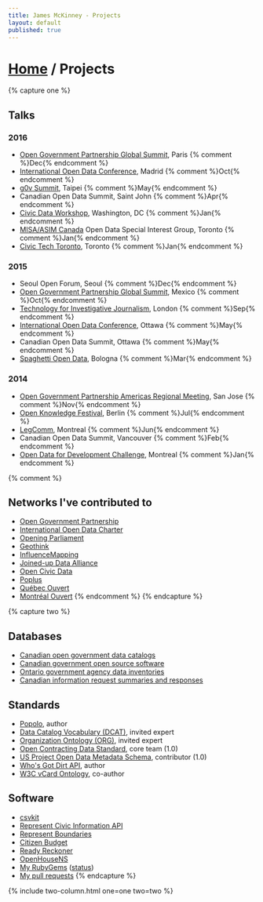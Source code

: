 ```yaml
---
title: James McKinney - Projects
layout: default
published: true
---
```


# [Home](/) / Projects

{% capture one %}
## Talks

### 2016

* [Open Government Partnership Global Summit](https://en.ogpsummit.org/), Paris {% comment %}Dec{% endcomment %}
* [International Open Data Conference](https://internationalopendataconfer2016.sched.com/), Madrid {% comment %}Oct{% endcomment %}
* [g0v Summit](http://summit.g0v.tw/2016/), Taipei {% comment %}May{% endcomment %}
* Canadian Open Data Summit, Saint John {% comment %}Apr{% endcomment %}
* [Civic Data Workshop](https://www.youtube.com/watch?v=-OrOqTKZ7mQ), Washington, DC {% comment %}Jan{% endcomment %}
* [MISA/ASIM Canada](http://www.misa-asim.ca/) Open Data Special Interest Group, Toronto {% comment %}Jan{% endcomment %}
* [Civic Tech Toronto](http://civictech.ca/2016/01/20/hacknight-25-jan-19/), Toronto {% comment %}Jan{% endcomment %}

### 2015

* Seoul Open Forum, Seoul {% comment %}Dec{% endcomment %}
* [Open Government Partnership Global Summit](https://ogpsummit2015.sched.com/), Mexico {% comment %}Oct{% endcomment %}
* [Technology for Investigative Journalism](http://www.influencemapping.org/workshop/), London {% comment %}Sep{% endcomment %}
* [International Open Data Conference](https://internationalopendataconfer2015.sched.com/), Ottawa {% comment %}May{% endcomment %}
* Canadian Open Data Summit, Ottawa {% comment %}May{% endcomment %}
* [Spaghetti Open Data](http://www.spaghettiopendata.org/page/benvenut-sod15), Bologna {% comment %}Mar{% endcomment %}

### 2014

* [Open Government Partnership Americas Regional Meeting](https://www.opengovpartnership.org/get-involved/americas-regional-meeting), San Jose {% comment %}Nov{% endcomment %}
* [Open Knowledge Festival](http://2014.okfestival.org/), Berlin {% comment %}Jul{% endcomment %}
* [LegComm](http://www.sliq.com/legcomm2014.html), Montreal {% comment %}Jun{% endcomment %}
* Canadian Open Data Summit, Vancouver {% comment %}Feb{% endcomment %}
* [Open Data for Development Challenge](http://open-dev-ouvert.ca/), Montreal {% comment %}Jan{% endcomment %}

{% comment %}
## Networks I've contributed to

* [Open Government Partnership](https://www.opengovpartnership.org/)
* [International Open Data Charter](http://opendatacharter.net/)
* [Opening Parliament](https://openingparliament.org/)
* [Geothink](http://geothink.ca/)
* [InfluenceMapping](http://www.influencemapping.org/)
* [Joined-up Data Alliance](http://juds.joinedupdata.org/)
* [Open Civic Data](http://docs.opencivicdata.org/)
* [Poplus](http://poplus.org/)
* [Québec Ouvert](http://www.quebecouvert.org/)
* [Montréal Ouvert](http://montrealouvert.net/)
{% endcomment %}
{% endcapture %}

{% capture two %}
## Databases

* [Canadian open government data catalogs](https://github.com/jpmckinney/open_data_canada)
* [Canadian government open source software](https://github.com/jpmckinney/open_source_canada)
* [Ontario government agency data inventories](https://github.com/jpmckinney/ontario_agency_data_inventories)
* [Canadian information request summaries and responses](https://github.com/jpmckinney/information_request_summaries_and_responses)

## Standards

* [Popolo](http://www.popoloproject.com/), author
* [Data Catalog Vocabulary (DCAT)](https://www.w3.org/TR/vocab-dcat/), invited expert
* [Organization Ontology (ORG)](https://www.w3.org/TR/vocab-org/), invited expert
* [Open Contracting Data Standard](http://standard.open-contracting.org/), core team (1.0)
* [US Project Open Data Metadata Schema](https://project-open-data.cio.gov/v1.1/schema/), contributor (1.0)
* [Who's Got Dirt API](http://www.influencemapping.org/work/whosgotdirt/), author
* [W3C vCard Ontology](https://www.w3.org/TR/vcard-rdf/), co-author

## Software

* [csvkit](https://github.com/wireservice/csvkit)
* [Represent Civic Information API](http://represent.opennorth.ca/)
* [Represent Boundaries](http://represent.poplus.org/)
* [Citizen Budget](http://www.citizenbudget.com/)
* [Ready Reckoner](http://www.readyreckoner.ca/)
* [OpenHouseNS](http://www.openhousens.ca/)
* [My RubyGems](https://rubygems.org/profiles/jpmckinney) ([status](http://jpmckinney.github.io/))
* [My pull requests](https://github.com/pulls?q=is%3Apr+author%3Ajpmckinney+is%3Aclosed)
{% endcapture %}

{% include two-column.html one=one two=two %}
